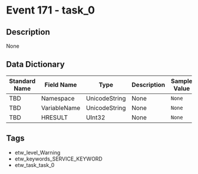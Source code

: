 # Event 171 - task_0

## Description
None

## Data Dictionary
|Standard Name|Field Name|Type|Description|Sample Value|
|---|---|---|---|---|
|TBD|Namespace|UnicodeString|None|`None`|
|TBD|VariableName|UnicodeString|None|`None`|
|TBD|HRESULT|UInt32|None|`None`|

## Tags
* etw_level_Warning
* etw_keywords_SERVICE_KEYWORD
* etw_task_task_0